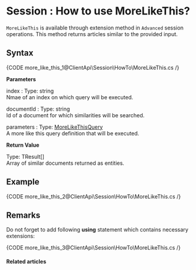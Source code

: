 # Session : How to use MoreLikeThis?

`MoreLikeThis` is available through extension method in `Advanced` session operations. This method returns articles similar to the provided input.

## Syntax

{CODE more_like_this_1@ClientApi\Session\HowTo\MoreLikeThis.cs /}

**Parameters**

index
:   Type: string   
Nmae of an index on which query will be executed.

documentId
:   Type: string   
Id of a document for which similarities will be searched.

parameters
:   Type: [MoreLikeThisQuery]()   
A more like this query definition that will be executed.

**Return Value**

Type: TResult[]   
Array of similar documents returned as entities.

## Example

{CODE more_like_this_2@ClientApi\Session\HowTo\MoreLikeThis.cs /}

## Remarks

Do not forget to add following **using** statement which contains necessary extensions:

{CODE more_like_this_3@ClientApi\Session\HowTo\MoreLikeThis.cs /}

#### Related articles
